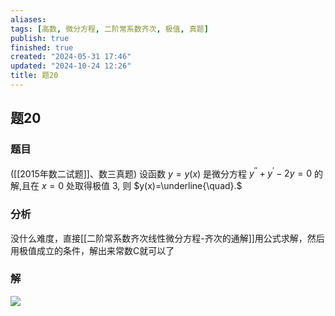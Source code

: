 ```yaml
---
aliases: 
tags: [高数, 微分方程, 二阶常系数齐次, 极值, 真题]
publish: true
finished: true
created: "2024-05-31 17:46"
updated: "2024-10-24 12:26"
title: 题20
---
```

## 题20
### 题目
([[2015年数二试题]]、数三真题) 设函数 $y=y(x)$ 是微分方程 $y^{\prime\prime}+y^{\prime}-2y=0$ 的解,且在 $x=0$ 处取得极值 $3,$ 则 $y(x)=\underline{\quad}.$
### 分析
没什么难度，直接[[二阶常系数齐次线性微分方程-齐次的通解]]用公式求解，然后用极值成立的条件，解出来常数C就可以了 
### 解
![](https://img.hwenyi.live/202404220124464.webp)
